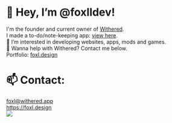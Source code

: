
# 👋 Hey, I’m @foxlldev!
I'm the founder and current owner of [Withered](https://withered.app/about).  
I made a to-do/note-keeping app: [view here](https://foxl.design/mind).  
👀 I’m interested in developing websites, apps, mods and games.  
💞️ Wanna help with Withered? Contact me below.  
Portfolio: [foxl.design](https://foxl.design)

# 📫 Contact:
foxl@withered.app  
https://foxl.design 
<br><img src="https://discord.c99.nl/widget/theme-3/400680342136291329.png">

<!---
foxlldev/foxlldev is a ✨ special ✨ repository because its `README.md` (this file) appears on your GitHub profile.
You can click the Preview link to take a look at your changes.
--->
